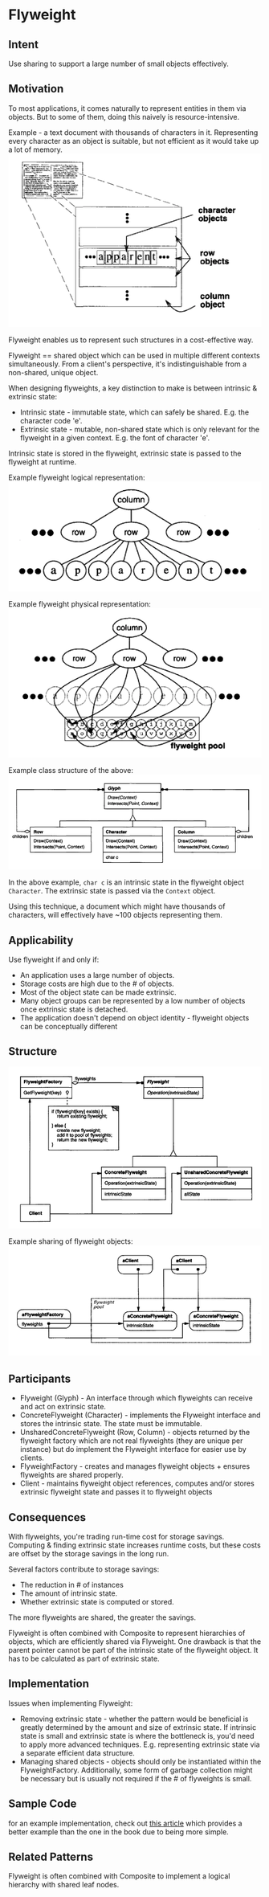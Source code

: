 # Flyweight

## Intent
Use sharing to support a large number of small objects effectively.

## Motivation
To most applications, it comes naturally to represent entities in them via objects. But to some of them, doing this naively is resource-intensive.

Example - a text document with thousands of characters in it. Representing every character as an object is suitable, but not efficient as it would take up a lot of memory.
![Naive structure example](images/naive-structure.png)

Flyweight enables us to represent such structures in a cost-effective way.

Flyweight == shared object which can be used in multiple different contexts simultaneously.
From a client's perspective, it's indistinguishable from a non-shared, unique object.

When designing flyweights, a key distinction to make is between intrinsic & extrinsic state:
 * Intrinsic state - immutable state, which can safely be shared. E.g. the character code 'e'.
 * Extrinsic state - mutable, non-shared state which is only relevant for the flyweight in a given context. E.g. the font of character 'e'.

Intrinsic state is stored in the flyweight, extrinsic state is passed to the flyweight at runtime.

Example flyweight logical representation:
![Flyweight logical structure](images/flyweight-logical-structure.png)

Example flyweight physical representation:
![Flyweight physical structure](images/flyweight-physical-structure.png)

Example class structure of the above:
![Flyweight class structure](images/flyweight-example-cls-structure.png)

In the above example, `char c` is an intrinsic state in the flyweight object `Character`. The extrinsic state is passed via the `Context` object.

Using this technique, a document which might have thousands of characters, will effectively have ~100 objects representing them.

## Applicability
Use flyweight if and only if:
 * An application uses a large number of objects.
 * Storage costs are high due to the # of objects.
 * Most of the object state can be made extrinsic.
 * Many object groups can be represented by a low number of objects once extrinsic state is detached.
 * The application doesn't depend on object identity - flyweight objects can be conceptually different 

## Structure
![Flyweight structure](images/flyweight-structure.png)

Example sharing of flyweight objects:
![Flyweight sharing example](images/flyweight-sharing-exmaple.png)

## Participants
 * Flyweight (Glyph) - An interface through which flyweights can receive and act on extrinsic state.
 * ConcreteFlyweight (Character) - implements the Flyweight interface and stores the intrinsic state. The state must be immutable.
 * UnsharedConcreteFlyweight (Row, Column) - objects returned by the flyweight factory which are not real flyweights (they are unique per instance) but do implement the Flyweight interface for easier use by clients.
 * FlyweightFactory - creates and manages flyweight objects + ensures flyweights are shared properly.
 * Client - maintains flyweight object references, computes and/or stores extrinsic flyweight state and passes it to flyweight objects

## Consequences
With flyweights, you're trading run-time cost for storage savings. Computing & finding extrinsic state increases runtime costs, but these costs are offset by the storage savings in the long run.

Several factors contribute to storage savings:
 * The reduction in # of instances
 * The amount of intrinsic state.
 * Whether extrinsic state is computed or stored.

The more flyweights are shared, the greater the savings.

Flyweight is often combined with Composite to represent hierarchies of objects, which are efficiently shared via Flyweight.
One drawback is that the parent pointer cannot be part of the intrinsic state of the flyweight object. It has to be calculated as part of extrinsic state.

## Implementation
Issues when implementing Flyweight:
 * Removing extrinsic state - whether the pattern would be beneficial is greatly determined by the amount and size of extrinsic state. If intrinsic state is small and extrinsic state is where the bottleneck is, you'd need to apply more advanced techniques. E.g. representing extrinsic state via a separate efficient data structure.
 * Managing shared objects - objects should only be instantiated within the FlyweightFactory. Additionally, some form of garbage collection might be necessary but is usually not required if the # of flyweights is small.

## Sample Code
for an example implementation, check out [this article](https://refactoring.guru/design-patterns/flyweight#pseudocode) which provides a better example than the one in the book due to being more simple.

## Related Patterns
Flyweight is often combined with Composite to implement a logical hierarchy with shared leaf nodes.
